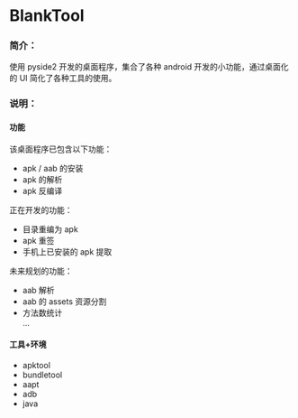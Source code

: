 # BlankTool

### 简介：
使用 pyside2 开发的桌面程序，集合了各种 android 开发的小功能，通过桌面化的 UI 简化了各种工具的使用。


### 说明：

#### 功能
该桌面程序已包含以下功能：
- apk / aab 的安装
- apk 的解析
- apk 反编译

正在开发的功能：
- 目录重编为 apk
- apk 重签
- 手机上已安装的 apk 提取

未来规划的功能：
- aab 解析
- aab 的 assets 资源分割
- 方法数统计\
...

#### 工具+环境
- apktool
- bundletool
- aapt
- adb
- java


